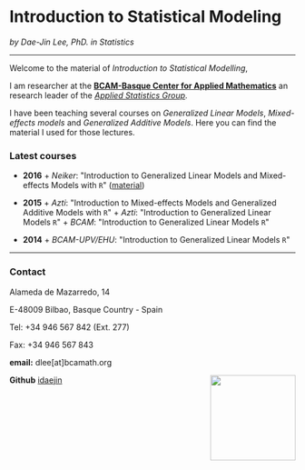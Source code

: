 # **Introduction to Statistical Modeling**
*by Dae-Jin Lee, PhD. in Statistics*  
  


----------------------------

Welcome to the material of *Introduction to Statistical Modelling*, 

I am researcher at the [**BCAM-Basque Center for Applied Mathematics**](http://www.bcamath.org)
an research leader of the [*Applied Statistics Group*](http://www.bcamath.org/en/research/lines/AS).

I have been teaching several courses on *Generalized Linear Models*, *Mixed-effects models* and *Generalized Additive Models*. Here you can find the material I used for those lectures.




### Latest courses

* **2016** 
      + *Neiker*: "Introduction to Generalized Linear Models and Mixed-effects Models with `R`" ([material](http://idaejin.github.io/bcam-courses/neiker-2016))
      
* **2015**
      + *Azti*: "Introduction to Mixed-effects Models and Generalized Additive Models with `R`"
      + *Azti*: "Introduction to Generalized Linear Models `R`"
      + *BCAM*: "Introduction to Generalized Linear Models `R`"
      
* **2014**
      + *BCAM-UPV/EHU*: "Introduction to Generalized Linear Models `R`"
            
      
------------------------------------      

### Contact

Alameda de Mazarredo, 14

E-48009 Bilbao, Basque Country - Spain

Tel: +34 946 567 842 (Ext. 277)

Fax: +34 946 567 843

**email:** dlee[at]bcamath.org

**Github** [idaejin](https://github.com/idaejin/bcam-courses)
<img src="http://www.bcamath.org/public_images/logo_bcam.jpg" style="width: 150px;" align="right">
